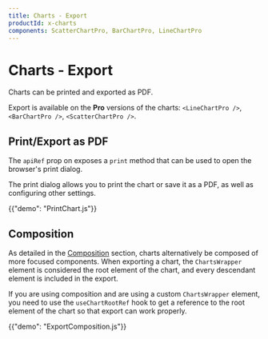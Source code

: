 ```yaml
---
title: Charts - Export
productId: x-charts
components: ScatterChartPro, BarChartPro, LineChartPro
---
```


# Charts - Export [<span class="plan-pro"></span>](/x/introduction/licensing/#pro-plan 'Pro plan')

<p class="description">Charts can be printed and exported as PDF.</p>

Export is available on the **Pro**[<span class="plan-pro"></span>](/x/introduction/licensing/#pro-plan 'Pro plan') versions of the charts: `<LineChartPro />`, `<BarChartPro />`, `<ScatterChartPro />`.

## Print/Export as PDF

The `apiRef` prop on exposes a `print` method that can be used to open the browser's print dialog.

The print dialog allows you to print the chart or save it as a PDF, as well as configuring other settings.

{{"demo": "PrintChart.js"}}

## Composition

As detailed in the [Composition](/x/react-charts/composition/) section, charts alternatively be composed of more focused components.
When exporting a chart, the `ChartsWrapper` element is considered the root element of the chart, and every descendant element is included in the export.

If you are using composition and are using a custom `ChartsWrapper` element, you need to use the `useChartRootRef` hook to get a reference to the root element of the chart so that export can work properly.

{{"demo": "ExportComposition.js"}}
